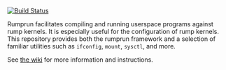 [![Build Status](https://travis-ci.org/rumpkernel/rumprun.png?branch=master)](https://travis-ci.org/rumpkernel/rumprun)

Rumprun facilitates compiling and running userspace programs against rump
kernels.  It is especially useful for the configuration of rump kernels.
This repository provides both the rumprun framework and a selection of
familiar utilities such as `ifconfig`, `mount`, `sysctl`, and more.

See [the wiki](http://wiki.rumpkernel.org/Repo:-rumprun) for more
information and instructions.
